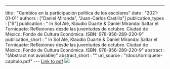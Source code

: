 ---
title : "Cambios en la participación política de los escolares"
date : "2021-01-01"
authors : ["Daniel Miranda", "Juan-Carlos Castillo"]
publication_types : ["6"]
publication : " In Sol Alé, Klaudio Duarte & Daniel Miranda: Saltar el Torniquete: Reflexiones desde las juventudes de octubre. Ciudad de México: Fondo de Cultura Económica. ISBN: 978-956-289-220-9"
publication_short : " In Sol Alé, Klaudio Duarte & Daniel Miranda: Saltar el Torniquete: Reflexiones desde las juventudes de octubre. Ciudad de México: Fondo de Cultura Económica. ISBN: 978-956-289-220-9"
abstract : "(Abstract not available)"
abstract_short : ""
url_source : "/docs/torniquete-capitulo.pdf"
--- [Link to pdf](/docs/torniquete-capitulo.pdf) ![](/images/torniquete.png)
